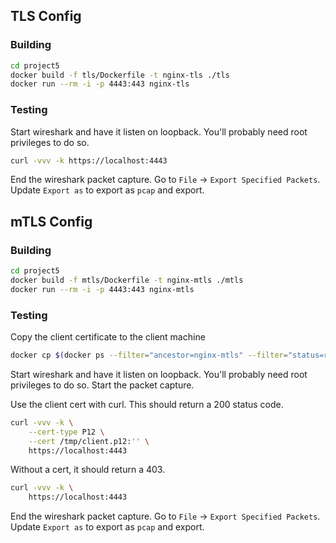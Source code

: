 ## TLS Config

### Building

```sh
cd project5
docker build -f tls/Dockerfile -t nginx-tls ./tls
docker run --rm -i -p 4443:443 nginx-tls
```

### Testing

Start wireshark and have it listen on loopback. You'll probably need root privileges to do so.

```sh
curl -vvv -k https://localhost:4443
```

End the wireshark packet capture. Go to `File` -> `Export Specified Packets`. Update `Export as` to export as `pcap` and export.

## mTLS Config

### Building

```sh
cd project5
docker build -f mtls/Dockerfile -t nginx-mtls ./mtls
docker run --rm -i -p 4443:443 nginx-mtls
```

### Testing

Copy the client certificate to the client machine

```sh
docker cp $(docker ps --filter="ancestor=nginx-mtls" --filter="status=running" -q):/EasyRSA-3.1.7/pki/private/client.p12 /tmp/client.p12
```

Start wireshark and have it listen on loopback. You'll probably need root privileges to do so. Start the packet capture.

Use the client cert with curl. This should return a 200 status code.

```sh
curl -vvv -k \
    --cert-type P12 \
    --cert /tmp/client.p12:'' \
    https://localhost:4443
```

Without a cert, it should return a 403.

```sh
curl -vvv -k \
    https://localhost:4443
```

End the wireshark packet capture. Go to `File` -> `Export Specified Packets`. Update `Export as` to export as `pcap` and export.
